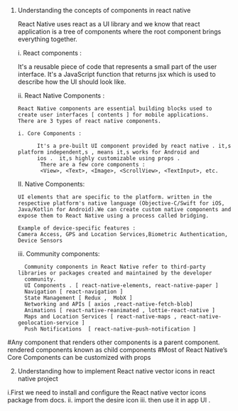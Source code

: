 1. Understanding the concepts of components in react native

      React Native uses react as a UI library and we know that react application is a tree of components where the root component 
      brings everything together. 

      i. React components : 

      It's a reusable piece of code that represents a small part of the user interface.  It's a JavaScript function that returns jsx 
      which is used to describe how the UI should look like.

      ii. React Native Components :

       React Native components are essential building blocks used to create user interfaces [ contents ] for mobile applications. 
       There are 3 types of react native components.

       i. Core Components :
   
             It's a pre-built UI component provided by react native . it,s platform independent,s , means it,s works for Android and 
             ios .  it,s highly customizable using props . 
              There are a few core components : 
              <View>, <Text>, <Image>, <ScrollView>, <TextInput>, etc.

      II. Native Components:
   
       UI elements that are specific to the platform. written in the respective platform's native language (Objective-C/Swift for iOS, 
       Java/Kotlin for Android).We can create custom native components and expose them to React Native using a process called bridging.

       Example of device-specific features :
       Camera Access, GPS and Location Services,Biometric Authentication, Device Sensors

      iii. Community components:

         
         Community components in React Native refer to third-party libraries or packages created and maintained by the developer 
         community.
         UI Components . [ react-native-elements, react-native-paper ]
         Navigation [ react-navigation ]
         State Management [ Redux ,  MobX ]
         Networking and APIs [ axios ,react-native-fetch-blob]
         Animations [ react-native-reanimated , lottie-react-native ]
         Maps and Location Services [ react-native-maps , react-native-geolocation-service ]
         Push Notifications  [ react-native-push-notification ]

     
#Any component that renders other components is a parent component. rendered components known as child components 
#Most of React Native’s Core Components can be customized with props


2. Understanding how to implement  React native vector icons in  react native project

  i.First we need to install and configure the React native vector icons package from docs. 
  ii.  import the  desire icon 
  iii. then  use it in app  UI . 



          




    
 
